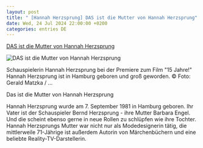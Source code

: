 ```yaml
---
layout: post
title: " [Hannah Herzsprung] DAS ist die Mutter von Hannah Herzsprung"
date: Wed, 24 Jul 2024 22:00:00 +0200
categories: entries DE
---
```

[DAS ist die Mutter von Hannah Herzsprung](https://www.fuersie.de/unterhaltung/hannah-herzsprung-mutter-15782.html)

![DAS ist die Mutter von Hannah Herzsprung](https://www.fuersie.de/sites/default/files/styles/facebook/public/2024-07/hannah-herzsprung-mutter.png?itok=81IZAez7)

Schauspielerin Hannah Herzsprung bei der Premiere zum Film "15 Jahre!" Hannah Herzsprung ist in Hamburg geboren und groß geworden. © Foto: Gerald Matzka / ...

Das ist die Mutter von Hannah Herzsprung

Hannah Herzsprung wurde am 7. September 1981 in Hamburg geboren. Ihr Vater ist der Schauspieler Bernd Herzsprung - ihre Mutter Barbara Engel. Und die scheint ebenso gerne in neue Rollen zu schlüpfen wie ihre Tochter. Hannah Herzsprungs Mutter war nicht nur als Modedesignerin tätig, die mittlerweile 71-Jährige ist außerdem Autorin von Märchenbüchern und eine beliebte Reality-TV-Darstellerin.

